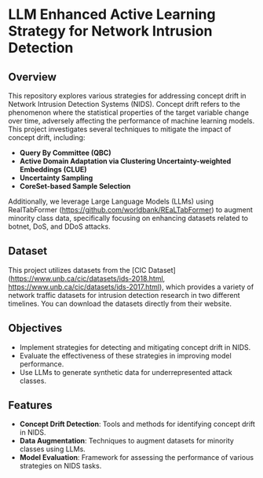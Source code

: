 # LLM Enhanced Active Learning Strategy for Network Intrusion Detection

## Overview

This repository explores various strategies for addressing concept drift in Network Intrusion Detection Systems (NIDS). Concept drift refers to the phenomenon where the statistical properties of the target variable change over time, adversely affecting the performance of machine learning models. This project investigates several techniques to mitigate the impact of concept drift, including:

- **Query By Committee (QBC)**
- **Active Domain Adaptation via Clustering Uncertainty-weighted Embeddings (CLUE)**
- **Uncertainty Sampling**
- **CoreSet-based Sample Selection**

Additionally, we leverage Large Language Models (LLMs) using RealTabFormer (https://github.com/worldbank/REaLTabFormer) to augment minority class data, specifically focusing on enhancing datasets related to botnet, DoS, and DDoS attacks.

## Dataset

This project utilizes datasets from the [CIC Dataset](https://www.unb.ca/cic/datasets/ids-2018.html, https://www.unb.ca/cic/datasets/ids-2017.html), which provides a variety of network traffic datasets for intrusion detection research in two different timelines. You can download the datasets directly from their website.

## Objectives

- Implement strategies for detecting and mitigating concept drift in NIDS.
- Evaluate the effectiveness of these strategies in improving model performance.
- Use LLMs to generate synthetic data for underrepresented attack classes.

## Features

- **Concept Drift Detection**: Tools and methods for identifying concept drift in NIDS.
- **Data Augmentation**: Techniques to augment datasets for minority classes using LLMs.
- **Model Evaluation**: Framework for assessing the performance of various strategies on NIDS tasks.
